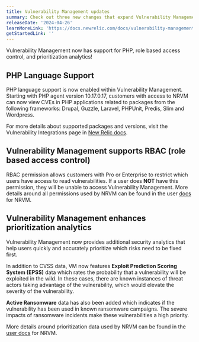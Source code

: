 ```yaml
---
title: Vulnerability Management updates 
summary: Check out three new changes that expand Vulnerability Management 
releaseDate: '2024-04-26'
learnMoreLink: 'https://docs.newrelic.com/docs/vulnerability-management/integrations/intro/#php-packages'
getStartedLink: ''
---
```


Vulnerability Management now has support for PHP, role based access control, and prioritization analytics! 

## PHP Language Support
PHP language support is now enabled within Vulnerability Management.  Starting with PHP agent version 10.17.0.17, 
customers with access to NRVM can now view CVEs in PHP applications related to packages from the following frameworks: 
Drupal, Guzzle, Laravel, PHPUnit, Predis, Slim and Wordpress.

For more details about supported packages and versions, visit the Vulnerability Integrations page in [New Relic docs](https://docs.newrelic.com/docs/vulnerability-management/integrations/intro/#php-packages). 

## Vulnerability Management supports RBAC (role based access control)
RBAC permission allows customers with Pro or Enterprise to restrict which users have access to read vulnerabilities. 
If a user does **NOT** have this permission, they will be unable to access Vulnerability Management. More details around 
all permissions used by NRVM can be found in the user [docs](https://docs.newrelic.com/docs/accounts/accounts-billing/new-relic-one-user-management/user-permissions/#security) for NRVM.

## Vulnerability Management enhances prioritization analytics
Vulnerability Management now provides additional security analytics that help users quickly and 
accurately prioritize which risks need to be fixed first.

In addition to CVSS data, VM now features **Exploit Prediction Scoring System (EPSS)** data which rates the 
probability that a vulnerability will be exploited in the wild. In these cases, there are known instances 
of threat actors taking advantage of the vulnerability, which would elevate the severity of the vulnerability.

**Active Ransomware** data has also been added which indicates if the vulnerability has been used in known ransomware campaigns. 
The severe impacts of ransomware incidents make these vulnerabilities a high priority.

More details around prioritization data used by NRVM can be found in the [user docs](https://docs.newrelic.com/docs/vulnerability-management/understanding-prioritization/) for NRVM.
